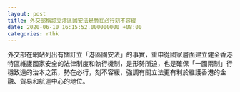 ```yaml
---
layout: post
title: 外交部稱訂立港區國安法是勢在必行刻不容緩
date: 2020-06-10 16:15:52.000000000 +08:00
categories: rthk
---
```


外交部在網站列出有關訂立「港區國安法」的事實，重申從國家層面建立健全香港特區維護國家安全的法律制度和執行機制，是形勢所迫，也是確保「一國兩制」行穩致遠的治本之策，勢在必行，刻不容緩，強調有關立法更有利於維護香港的金融、貿易和航運中心的地位。
